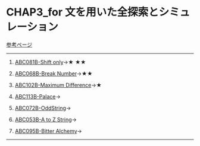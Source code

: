 # CHAP3_for 文を用いた全探索とシミュレーション

[参考ページ](http://bit.ly/39TUZSX)

---

1. [ABC081B-Shift only](https://atcoder.jp/contests/abc081/tasks/abc081_b)→★
★★
1. [ABC068B-Break Number](https://atcoder.jp/contests/abc068/tasks/abc068_b)→★★
1. [ABC102B-Maximum Difference](https://atcoder.jp/contests/abc102/tasks/abc102_b)→★

1. [ABC113B-Palace](https://atcoder.jp/contests/abc113/tasks/abc113_b)→

1. [ABC072B-OddString](https://atcoder.jp/contests/abc072/tasks/abc072_b)→

1. [ABC053B-A to Z String](https://atcoder.jp/contests/abc053/tasks/abc053_b)→

1. [ABC095B-Bitter Alchemy](https://atcoder.jp/contests/abc095/tasks/abc095_b)→

---